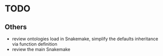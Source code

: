 # TODO
    
## Others
* review ontologies load in Snakemake, simplify the defaults inheritance via function definition
* review the main Snakemake
